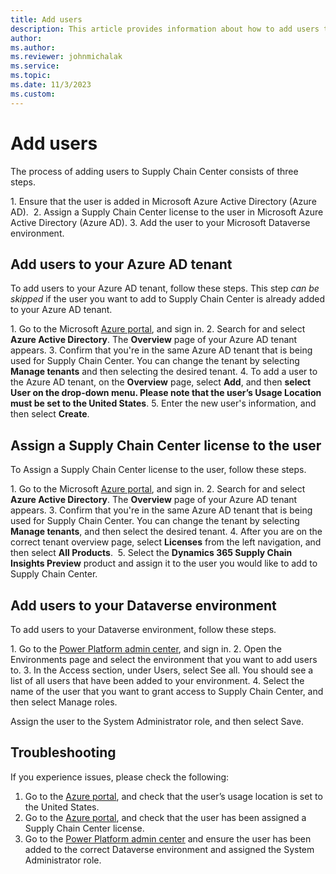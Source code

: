 ```yaml
---
title: Add users
description: This article provides information about how to add users to Microsoft Supply Chain Center.
author: 
ms.author: 
ms.reviewer: johnmichalak
ms.service: 
ms.topic: 
ms.date: 11/3/2023
ms.custom:
---
```


# Add users

The process of adding users to Supply Chain Center consists of three steps. 

1. Ensure that the user is added in Microsoft Azure Active Directory (Azure AD). 
2. Assign a Supply Chain Center license to the user in Microsoft Azure Active Directory (Azure AD).
3. Add the user to your Microsoft Dataverse environment.

## Add users to your Azure AD tenant

To add users to your Azure AD tenant, follow these steps. This step _can be skipped_ if the user you want to add to Supply Chain Center is already added to your Azure AD tenant.

1. Go to the Microsoft [Azure portal](https://portal.azure.com/), and sign in.
2. Search for and select **Azure Active Directory**. The **Overview** page of your Azure AD tenant appears.
3. Confirm that you're in the same Azure AD tenant that is being used for Supply Chain Center. You can change the tenant by selecting **Manage tenants** and then selecting the desired tenant.
4. To add a user to the Azure AD tenant, on the **Overview** page, select **Add**, and then **select User on the drop-down menu. Please note that the user’s Usage Location must be set to the United States**.
5. Enter the new user's information, and then select **Create**.

## Assign a Supply Chain Center license to the user

To Assign a Supply Chain Center license to the user, follow these steps.

1. Go to the Microsoft [Azure portal](https://portal.azure.com/), and sign in.
2. Search for and select **Azure Active Directory**. The **Overview** page of your Azure AD tenant appears.
3. Confirm that you're in the same Azure AD tenant that is being used for Supply Chain Center. You can change the tenant by selecting **Manage tenants**, and then select the desired tenant.
4. After you are on the correct tenant overview page, select **Licenses** from the left navigation, and then select **All Products**. 
5. Select the **Dynamics 365 Supply Chain Insights Preview** product and assign it to the user you would like to add to Supply Chain Center. 

## Add users to your Dataverse environment

To add users to your Dataverse environment, follow these steps.

1. Go to the [Power Platform admin center](https://admin.powerplatform.microsoft.com/), and sign in.
2. Open the Environments page and select the environment that you want to add users to.
3. In the Access section, under Users, select See all. You should see a list of all users that have been added to your environment.
4. Select the name of the user that you want to grant access to Supply Chain Center, and then select Manage roles.

Assign the user to the System Administrator role, and then select Save.

## Troubleshooting

If you experience issues, please check the following: 

1. Go to the [Azure portal](https://portal.azure.com/), and check that the user’s usage location is set to the United States.
2. Go to the [Azure portal](https://portal.azure.com/), and check that the user has been assigned a Supply Chain Center license. 
3. Go to the [Power Platform admin center](https://admin.powerplatform.microsoft.com/) and ensure the user has been added to the correct Dataverse environment and assigned the System Administrator role.
